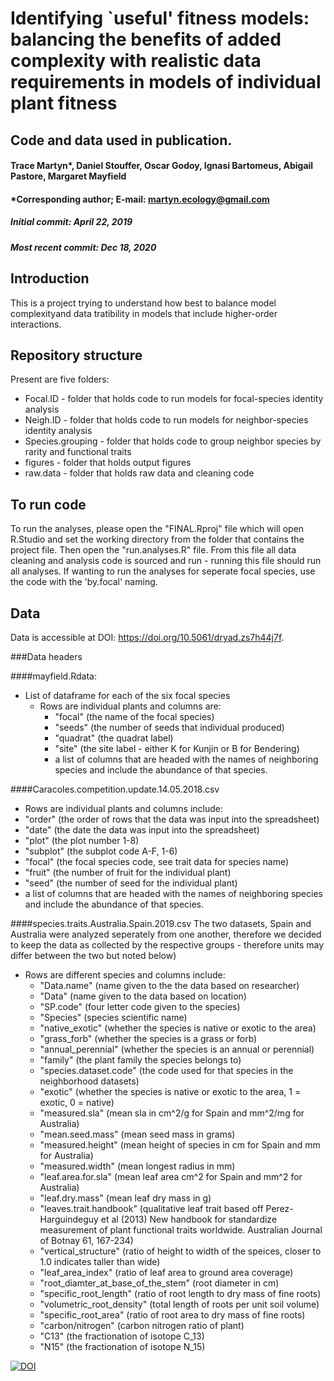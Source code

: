 # Identifying `useful' fitness models: balancing the benefits of added complexity with realistic data requirements in models of individual plant fitness
## Code and data used in publication.
#### Trace Martyn*, Daniel Stouffer, Oscar Godoy, Ignasi Bartomeus, Abigail Pastore, Margaret Mayfield
#### *Corresponding author; E-mail: martyn.ecology@gmail.com
##### Initial commit: April 22, 2019
##### Most recent commit: Dec 18, 2020

## Introduction

This is a project trying to understand how best to balance model complexityand data tratibility in models that include higher-order interactions.

## Repository structure

Present are five folders:
 - Focal.ID - folder that holds code to run models for focal-species identity analysis
 - Neigh.ID - folder that holds code to run models for neighbor-species identity analysis
 - Species.grouping - folder that holds code to group neighbor species by rarity and functional traits
 - figures - folder that holds output figures
 - raw.data - folder that holds raw data and cleaning code

## To run code

To run the analyses, please open the "FINAL.Rproj" file which will open R.Studio and set the working directory from the folder that contains the project file. Then open the "run.analyses.R" file. From this file all data cleaning and analysis code is sourced and run - running this file should run all analyses. If wanting to run the analyses for seperate focal species, use the code with the 'by.focal' naming.

## Data 

Data is accessible at DOI: https://doi.org/10.5061/dryad.zs7h44j7f.

###Data headers

####mayfield.Rdata:
 - List of dataframe for each of the six focal species
	- Rows are individual plants and columns are:
		- "focal" (the name of the focal species)
		- "seeds" (the number of seeds that individual produced)
		- "quadrat" (the quadrat label) 
		- "site" (the site label - either K for Kunjin or B for Bendering)
		- a list of columns that are headed with the names of neighboring species and include the abundance of that species.

####Caracoles.competition.update.14.05.2018.csv
 - Rows are individual plants and columns include:
  - "order" (the order of rows that the data was input into the spreadsheet)
  - "date" (the date the data was input into the spreadsheet)
  - "plot" (the plot number 1-8)
  - "subplot" (the subplot code A-F, 1-6)
  - "focal" (the focal species code, see trait data for species name)
  - "fruit" (the number of fruit for the individual plant)
  - "seed"	(the number of seed for the individual plant)
  - a list of columns that are headed with the names of neighboring species and include the abundance of that species.

####species.traits.Australia.Spain.2019.csv
The two datasets, Spain and Australia were analyzed seperately from one another, therefore we decided to keep the data as collected by the respective groups - therefore units may differ between the two but noted below)
 - Rows are different species and columns include:
	- "Data.name" (name given to the the data based on researcher)
	- "Data" (name given to the data based on location)
	- "SP.code" (four letter code given to the species)
	- "Species" (species scientific name)
	- "native_exotic" (whether the species is native or exotic to the area)
	- "grass_forb" (whether the species is a grass or forb)
	- "annual_perennial" (whether the species is an annual or perennial)
	- "family" (the plant family the species belongs to)
	- "species.dataset.code" (the code used for that species in the neighborhood datasets)
	- "exotic" (whether the species is native or exotic to the area, 1 = exotic, 0 = native)
	- "measured.sla" (mean sla in cm^2/g for Spain and mm^2/mg for Australia)
	- "mean.seed.mass" (mean seed mass in grams)
	- "measured.height" (mean height of species in cm for Spain and mm for Australia)
	- "measured.width" (mean longest radius in mm)
	- "leaf.area.for.sla" (mean leaf area cm^2 for Spain and mm^2 for Australia)
	- "leaf.dry.mass" (mean leaf dry mass in g)
	- "leaves.trait.handbook" (qualitative leaf trait based off Perez-Harguindeguy et al (2013) New handbook for standardize measurement of plant functional traits worldwide. Australian Journal of Botnay 61, 167-234)
	- "vertical_structure" (ratio of height to width of the speices, closer to 1.0 indicates taller than wide)
	- "leaf_area_index" (ratio of leaf area to ground area coverage)
	- "root_diamter_at_base_of_the_stem" (root diameter in cm)
	- "specific_root_length" (ratio of root length to dry mass of fine roots)
	- "volumetric_root_density" (total length of roots per unit soil volume)
	- "specific_root_area" (ratio of root area to dry mass of fine roots)
	- "carbon/nitrogen" (carbon nitrogen ratio of plant)
	- "C13" (the fractionation of isotope C_13)
	- "N15" (the fractionation of isotope N_15)


[![DOI](https://zenodo.org/badge/182592357.svg)](https://zenodo.org/badge/latestdoi/182592357)
